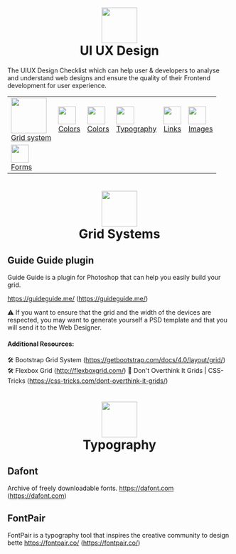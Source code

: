 <h1 align="center">
<img src="http://www.micazook.com/img/ico/ico_UIUXDesign.png" height="80" />
<br/>
UI UX Design
</h1>

The UIUX Design Checklist which can help user & developers to analyse and understand web designs and ensure the quality of their Frontend development for user experience.

<table>
    <tr>
        <td>
            <a href="#gridSystem">
            <img src="_icon/icon-grid.png" height="80" />
            <br/>Grid system</a>
        </td>
        <td>
            <a href="#colors">
            <img src="_icon/icon-colors.png" height="40" width="auto" />
            <br/> Colors </a>
        </td>
        <td>
            <a href="#colors">
            <img src="_icon/icon-colors.png" height="40" width="auto" />
            <br/> Colors </a>
        </td>
        <td>
            <a href="#Typography">
            <img src="_icon/icon-colors.png" height="40" width="auto" />
            <br/> Typography </a>
        </td>
         <td>
            <a href="#Links">
            <img src="_icon/icon-links.png" height="40" width="auto" />
            <br/> Links </a>
        </td>
          <td>
            <a href="#Images">
            <img src="_icon/icon-images.png" height="40" width="auto" />
            <br/> Images </a>
        </td>
    </tr>
    <tr>
        <td>
            <a href="#Forms">
            <img src="_icon/icon-forms.png" height="40" width="auto" />
            <br/> Forms </a>
        </td>
    </tr>
</table>








<h1 align="center" id="Typography">
<img src="_icon/icon-grid.png" height="80" />
<br/>
Grid Systems
</h1>

## Guide Guide plugin
Guide Guide is a plugin for Photoshop that can help you easily build your grid.

https://guideguide.me/ (https://guideguide.me/)


⚠️ If you want to ensure that the grid and the width of the devices are respected, you may want to generate yourself a PSD template and that you will send it to the Web Designer.


#### Additional Resources:

🛠 Bootstrap Grid System (https://getbootstrap.com/docs/4.0/layout/grid/)
🛠 Flexbox Grid (http://flexboxgrid.com/)
📖 Don't Overthink It Grids | CSS-Tricks (https://css-tricks.com/dont-overthink-it-grids/)





<h1 align="center" id="Typography">
<img src="_icon/icon-font.png" height="80" />
<br/>
Typography
</h1>


## Dafont
Archive of freely downloadable fonts.
https://dafont.com (https://dafont.com)

## FontPair
FontPair is a typography tool that inspires the creative community to design bette
https://fontpair.co/ (https://fontpair.co/)